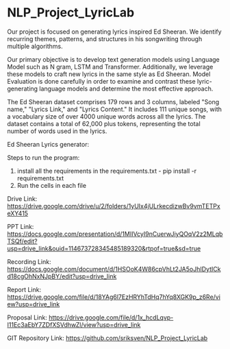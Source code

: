# NLP_Project_LyricLab

Our project is focused on generating lyrics inspired Ed Sheeran. We identify recurring themes, patterns, and structures in his songwriting through multiple algorithms.

Our primary objective is to develop text generation models using Language Model such as N gram, LSTM and Transformer. Additionally, we leverage these models to craft new lyrics in the same style as Ed Sheeran. Model Evaluation is done carefully in order to examine and contrast these lyric-generating language models and determine the most effective approach.

The Ed Sheeran dataset comprises 179 rows and 3 columns, labeled "Song name," "Lyrics Link," and "Lyrics Content." It includes 111 unique songs, with a vocabulary size of over 4000 unique words across all the lyrics. The dataset contains a total of 62,000 plus tokens, representing the total number of words used in the lyrics.

Ed Sheeran Lyrics generator:

Steps to run the program:
  1. install all the requirements in the requirements.txt - pip install -r requirements.txt
  2. Run the cells in each file 

Drive Link: https://drive.google.com/drive/u/2/folders/1yUIx4jULrkecdizwBv9vmTETPxeXY415

PPT Link: https://docs.google.com/presentation/d/1MIIVcyI9nCuerwJiyQOqV2z2MLqbTSQf/edit?usp=drive_link&ouid=114673728345485189320&rtpof=true&sd=true

Recording Link: https://docs.google.com/document/d/1HSOoK4W86cpVhLt2JA5oJhIDytICkd18cgOhNxNJpBY/edit?usp=drive_link

Report Link: https://drive.google.com/file/d/18YAg6l7EzHRYhTdHq7hYq8XGK9p_z6Re/view?usp=drive_link

Proposal Link: https://drive.google.com/file/d/1x_hcdLqvp-I11Ec3aEbY7ZDfXSVdhwZl/view?usp=drive_link

GIT Repository Link: https://github.com/sriksven/NLP_Project_LyricLab
